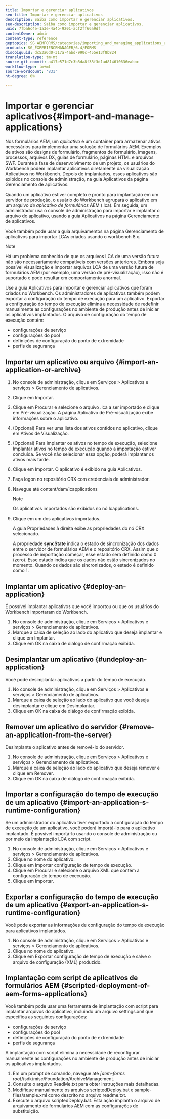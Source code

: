 ```yaml
---
title: Importar e gerenciar aplicativos
seo-title: Importar e gerenciar aplicativos
description: Saiba como importar e gerenciar aplicativos.
seo-description: Saiba como importar e gerenciar aplicativos.
uuid: 7fba6c4e-1a3e-4a4b-9201-acf2ff66a9df
contentOwner: admin
content-type: reference
geptopics: SG_AEMFORMS/categories/importing_and_managing_applications_and_archives
products: SG_EXPERIENCEMANAGER/6.4/FORMS
discoiquuid: dc53a6d0-317a-4abd-990c-455e13f8b824
translation-type: tm+mt
source-git-commit: a417e571d7c3b8da8f38f3d1ad814610636eabbc
workflow-type: tm+mt
source-wordcount: '831'
ht-degree: 0%

---
```



# Importar e gerenciar aplicativos{#import-and-manage-applications}

Nos formulários AEM, um *aplicativo* é um container para armazenar ativos necessários para implementar uma solução de formulários AEM. Exemplos de ativos são designs de formulário, fragmentos de formulário, imagens, processos, arquivos DX, guias de formulário, páginas HTML e arquivos SWF. Durante a fase de desenvolvimento de um projeto, os usuários do Workbench podem implantar aplicativos diretamente da visualização Aplicativos no Workbench. Depois de implantados, esses aplicativos são exibidos no console de administração, na guia Aplicativos da página Gerenciamento de aplicativos.

Quando um aplicativo estiver completo e pronto para implantação em um servidor de produção, o usuário do Workbench agrupará o aplicativo em um arquivo *de aplicativo de formulários* AEM (.lca). Em seguida, um administrador usa o console de administração para importar e implantar o arquivo do aplicativo, usando a guia Aplicativos na página Gerenciamento de aplicativos.

Você também pode usar a guia arquivamentos na página Gerenciamento de aplicativos para importar LCAs criados usando o workbench 8.x.

>[!NOTE]
>
>Há um problema conhecido de que os arquivos LCA de uma versão futura não são necessariamente compatíveis com versões anteriores. Embora seja possível visualização e importar arquivos LCA de uma versão futura de formulários AEM (por exemplo, uma versão de pré-visualização), isso não é suportado e pode resultar em comportamento anormal.

Use a guia Aplicativos para importar e gerenciar aplicativos que foram criados no Workbench. Os administradores de aplicativos também podem exportar a configuração do tempo de execução para um aplicativo. Exportar a configuração do tempo de execução elimina a necessidade de redefinir manualmente as configurações no ambiente de produção antes de iniciar os aplicativos implantados. O arquivo de configuração do tempo de execução contém:

* configurações de serviço
* configurações do pool
* definições de configuração do ponto de extremidade
* perfis de segurança

## Importar um aplicativo ou arquivo {#import-an-application-or-archive}

1. No console de administração, clique em Serviços > Aplicativos e serviços > Gerenciamento de aplicativos.
1. Clique em Importar.
1. Clique em Procurar e selecione o arquivo .lca a ser importado e clique em Pré-visualização. A página Aplicativo de Pré-visualização exibe informações sobre o aplicativo.
1. (Opcional) Para ver uma lista dos ativos contidos no aplicativo, clique em Ativos de Visualização.
1. (Opcional) Para implantar os ativos no tempo de execução, selecione Implantar ativos no tempo de execução quando a importação estiver concluída. Se você não selecionar essa opção, poderá implantar os ativos mais tarde.
1. Clique em Importar. O aplicativo é exibido na guia Aplicativos.
1. Faça logon no repositório CRX com credenciais de administrador.
1. Navegue até content/dam/lcapplications

   >[!NOTE]
   >
   >Os aplicativos importados são exibidos no nó lcapplications.

1. Clique em um dos aplicativos importados.

   A guia Propriedades à direita exibe as propriedades do nó CRX selecionado.

   A propriedade **syncState** indica o estado de sincronização dos dados entre o servidor de formulários AEM e o repositório CRX. Assim que o processo de importação começar, esse estado será definido como 0 (zero). Esse estado indica que os dados não estão sincronizados no momento. Quando os dados são sincronizados, o estado é definido como 1.

## Implantar um aplicativo {#deploy-an-application}

É possível implantar aplicativos que você importou ou que os usuários do Workbench importaram do Workbench.

1. No console de administração, clique em Serviços > Aplicativos e serviços > Gerenciamento de aplicativos.
1. Marque a caixa de seleção ao lado do aplicativo que deseja implantar e clique em Implantar.
1. Clique em OK na caixa de diálogo de confirmação exibida.

## Desimplantar um aplicativo {#undeploy-an-application}

Você pode desimplantar aplicativos a partir do tempo de execução.

1. No console de administração, clique em Serviços > Aplicativos e serviços > Gerenciamento de aplicativos.
1. Marque a caixa de seleção ao lado do aplicativo que você deseja desimplantar e clique em Desimplantar.
1. Clique em OK na caixa de diálogo de confirmação exibida.

## Remover um aplicativo do servidor {#remove-an-application-from-the-server}

Desimplante o aplicativo antes de removê-lo do servidor.

1. No console de administração, clique em Serviços > Aplicativos e serviços > Gerenciamento de aplicativos.
1. Marque a caixa de seleção ao lado do aplicativo que deseja remover e clique em Remover.
1. Clique em OK na caixa de diálogo de confirmação exibida.

## Importar a configuração do tempo de execução de um aplicativo {#import-an-application-s-runtime-configuration}

Se um administrador do aplicativo tiver exportado a configuração do tempo de execução de um aplicativo, você poderá importá-lo para o aplicativo implantado. É possível importá-lo usando o console de administração ou por meio da implantação LCA com script.

1. No console de administração, clique em Serviços > Aplicativos e serviços > Gerenciamento de aplicativos.
1. Clique no nome do aplicativo.
1. Clique em Importar configuração de tempo de execução.
1. Clique em Procurar e selecione o arquivo XML que contém a configuração do tempo de execução.
1. Clique em Importar.

## Exportar a configuração do tempo de execução de um aplicativo {#export-an-application-s-runtime-configuration}

Você pode exportar as informações de configuração do tempo de execução para aplicativos implantados.

1. No console de administração, clique em Serviços > Aplicativos e serviços > Gerenciamento de aplicativos.
1. Clique no nome do aplicativo.
1. Clique em Exportar configuração de tempo de execução e salve o arquivo de configuração (XML) produzido.

## Implantação com script de aplicativos de formulários AEM {#scripted-deployment-of-aem-forms-applications}

Você também pode usar uma ferramenta de implantação com script para implantar arquivos do aplicativo, incluindo um arquivo settings.xml que especifica as seguintes configurações:

* configurações de serviço
* configurações do pool
* definições de configuração do ponto de extremidade
* perfis de segurança

A implantação com script elimina a necessidade de reconfigurar manualmente as configurações no ambiente de produção antes de iniciar os aplicativos implantados.

1. Em um prompt de comando, navegue até *[aem-forms root]*/sdk/misc/Foundation/ArchiveManagement.
1. Consulte o arquivo ReadMe.txt para obter instruções mais detalhadas.
1. Modifique manualmente os arquivos scriptedDeploy.bat e sample-files/sample.xml como descrito no arquivo readme.txt.
1. Execute o arquivo scriptedDeploy.bat. Esta ação implanta o arquivo de arquivamento de formulários AEM com as configurações de substituição.

